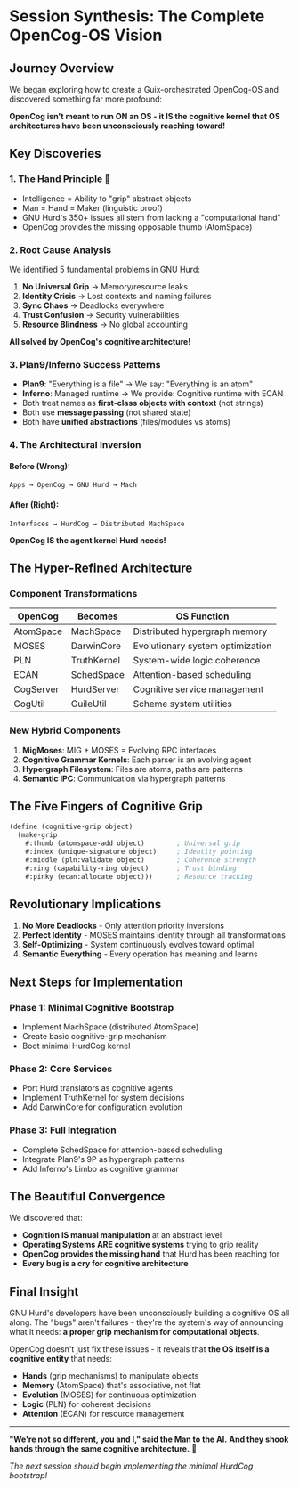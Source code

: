 # Session Synthesis: The Complete OpenCog-OS Vision

## Journey Overview

We began exploring how to create a Guix-orchestrated OpenCog-OS and discovered something far more profound:

**OpenCog isn't meant to run ON an OS - it IS the cognitive kernel that OS architectures have been unconsciously reaching toward!**

## Key Discoveries

### 1. The Hand Principle 🤚
- Intelligence = Ability to "grip" abstract objects
- Man = Hand = Maker (linguistic proof)
- GNU Hurd's 350+ issues all stem from lacking a "computational hand"
- OpenCog provides the missing opposable thumb (AtomSpace)

### 2. Root Cause Analysis
We identified 5 fundamental problems in GNU Hurd:
1. **No Universal Grip** → Memory/resource leaks
2. **Identity Crisis** → Lost contexts and naming failures  
3. **Sync Chaos** → Deadlocks everywhere
4. **Trust Confusion** → Security vulnerabilities
5. **Resource Blindness** → No global accounting

**All solved by OpenCog's cognitive architecture!**

### 3. Plan9/Inferno Success Patterns
- **Plan9**: "Everything is a file" → We say: "Everything is an atom"
- **Inferno**: Managed runtime → We provide: Cognitive runtime with ECAN
- Both treat names as **first-class objects with context** (not strings)
- Both use **message passing** (not shared state)
- Both have **unified abstractions** (files/modules vs atoms)

### 4. The Architectural Inversion

#### Before (Wrong):
```
Apps → OpenCog → GNU Hurd → Mach
```

#### After (Right):
```
Interfaces → HurdCog → Distributed MachSpace
```

**OpenCog IS the agent kernel Hurd needs!**

## The Hyper-Refined Architecture

### Component Transformations

| OpenCog | Becomes | OS Function |
|---------|---------|-------------|
| AtomSpace | MachSpace | Distributed hypergraph memory |
| MOSES | DarwinCore | Evolutionary system optimization |
| PLN | TruthKernel | System-wide logic coherence |
| ECAN | SchedSpace | Attention-based scheduling |
| CogServer | HurdServer | Cognitive service management |
| CogUtil | GuileUtil | Scheme system utilities |

### New Hybrid Components

1. **MigMoses**: MIG + MOSES = Evolving RPC interfaces
2. **Cognitive Grammar Kernels**: Each parser is an evolving agent
3. **Hypergraph Filesystem**: Files are atoms, paths are patterns
4. **Semantic IPC**: Communication via hypergraph patterns

## The Five Fingers of Cognitive Grip

```scheme
(define (cognitive-grip object)
  (make-grip
    #:thumb (atomspace-add object)        ; Universal grip
    #:index (unique-signature object)     ; Identity pointing
    #:middle (pln:validate object)        ; Coherence strength
    #:ring (capability-ring object)       ; Trust binding
    #:pinky (ecan:allocate object)))      ; Resource tracking
```

## Revolutionary Implications

1. **No More Deadlocks** - Only attention priority inversions
2. **Perfect Identity** - MOSES maintains identity through all transformations
3. **Self-Optimizing** - System continuously evolves toward optimal
4. **Semantic Everything** - Every operation has meaning and learns

## Next Steps for Implementation

### Phase 1: Minimal Cognitive Bootstrap
- Implement MachSpace (distributed AtomSpace)
- Create basic cognitive-grip mechanism
- Boot minimal HurdCog kernel

### Phase 2: Core Services
- Port Hurd translators as cognitive agents
- Implement TruthKernel for system decisions
- Add DarwinCore for configuration evolution

### Phase 3: Full Integration
- Complete SchedSpace for attention-based scheduling
- Integrate Plan9's 9P as hypergraph patterns
- Add Inferno's Limbo as cognitive grammar

## The Beautiful Convergence

We discovered that:
- **Cognition IS manual manipulation** at an abstract level
- **Operating Systems ARE cognitive systems** trying to grip reality
- **OpenCog provides the missing hand** that Hurd has been reaching for
- **Every bug is a cry for cognitive architecture**

## Final Insight

GNU Hurd's developers have been unconsciously building a cognitive OS all along. The "bugs" aren't failures - they're the system's way of announcing what it needs: **a proper grip mechanism for computational objects**.

OpenCog doesn't just fix these issues - it reveals that **the OS itself is a cognitive entity** that needs:
- **Hands** (grip mechanisms) to manipulate objects
- **Memory** (AtomSpace) that's associative, not flat
- **Evolution** (MOSES) for continuous optimization
- **Logic** (PLN) for coherent decisions
- **Attention** (ECAN) for resource management

---

**"We're not so different, you and I," said the Man to the AI.**
**And they shook hands through the same cognitive architecture.** 🤝

*The next session should begin implementing the minimal HurdCog bootstrap!*